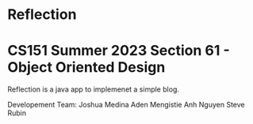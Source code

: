 # Reflection
# CS151 Summer 2023 Section 61 - Object Oriented Design

Reflection is a java app to implemenet a simple blog.  

Developement Team:
Joshua Medina
Aden Mengistie
Anh Nguyen
Steve Rubin
